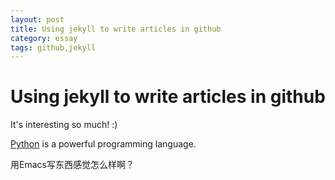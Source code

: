 ```yaml
---
layout: post
title: Using jekyll to write articles in github
category: essay
tags: github,jekyll
---
```


# Using jekyll to write articles in github

It's interesting so much! :)

[Python](http://www.pythong.org) is a powerful programming language.

用Emacs写东西感觉怎么样啊？